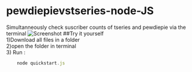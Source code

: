 # pewdiepievstseries-node-JS
Simultanneously check suscriber counts of tseries and pewdiepie via the terminal
![ Screenshot ](https://github.com/fluffybird2323/pewdiepievstseries-node-JS/blob/master/pictures/Screenshot%20from%202018-12-20%2017-26-15.png)
##Try it yourself<br>
1)Download all files in a folder<br>
2)open the folder in terminal<br>
3) Run :
```javascript 
    node quickstart.js

